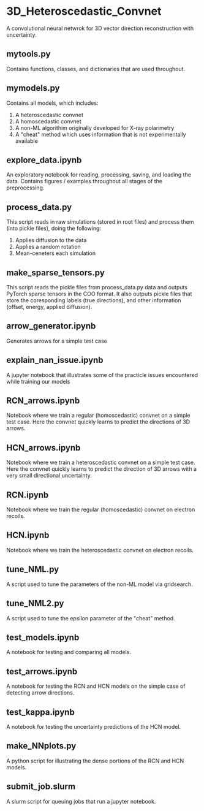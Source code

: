 # 3D_Heteroscedastic_Convnet
A convolutional neural netwrok for 3D vector direction reconstruction with uncertainty.

## mytools.py
Contains functions, classes, and dictionaries that are used throughout.

## mymodels.py
Contains all models, which includes:
1. A heteroscedastic convnet
2. A homoscedastic convnet
3. A non-ML algorithim originally developed for X-ray polarimetry
4. A "cheat" method which uses information that is not experimentally available

## explore_data.ipynb
An exploratory notebook for reading, processing, saving, and loading the data. Contains figures / examples throughout all stages of the preprocessing.

## process_data.py
This script reads in raw simulations (stored in root files) and process them (into pickle files), doing the following:
1. Applies diffusion to the data
2. Applies a random rotation 
3. Mean-ceneters each simulation

## make_sparse_tensors.py
This script reads the pickle files from process_data.py data and outputs PyTorch sparse tensors in the COO format. It also outputs pickle files that store the coresponding labels (true directions), and other information (offset, energy, applied diffusion).

## arrow_generator.ipynb
Generates arrows for a simple test case

## explain_nan_issue.ipynb
A jupyter notebook that illustrates some of the practicle issues encountered while training our models

## RCN_arrows.ipynb
Notebook where we train a regular (homoscedastic) convnet on a simple test case. Here the convnet quickly learns to predict the directions of 3D arrows.

## HCN_arrows.ipynb
Notebook where we train a heteroscedastic convnet on a simple test case. Here the convnet quickly learns to predict the direction of 3D arrows with a very small directional uncertainty.

## RCN.ipynb
Notebook where we train the regular (homoscedastic) convnet on electron recoils.

## HCN.ipynb
Notebook where we train the heteroscedastic convnet on electron recoils.

## tune_NML.py
A script used to tune the parameters of the non-ML model via gridsearch.

## tune_NML2.py
A script used to tune the epsilon parameter of the "cheat" method.

## test_models.ipynb
A notebook for testing and comparing all models.

## test_arrows.ipynb
A notebook for testing the RCN and HCN models on the simple case of detecting arrow directions.

## test_kappa.ipynb
A notebook for testing the uncertainty predictions of the HCN model.

## make_NNplots.py
A python script for illustrating the dense portions of the RCN and HCN models.

## submit_job.slurm
A slurm script for queuing jobs that run a jupyter notebook.